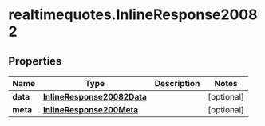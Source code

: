 # realtimequotes.InlineResponse20082

## Properties

Name | Type | Description | Notes
------------ | ------------- | ------------- | -------------
**data** | [**InlineResponse20082Data**](InlineResponse20082Data.md) |  | [optional] 
**meta** | [**InlineResponse200Meta**](InlineResponse200Meta.md) |  | [optional] 


